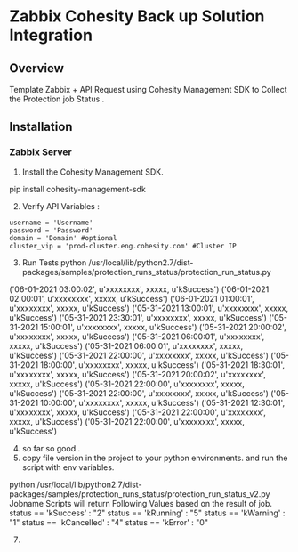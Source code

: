 # Zabbix Cohesity Back up Solution Integration
## Overview

Template Zabbix + API Request using Cohesity Management SDK to Collect the Protection job Status .


## Installation

### Zabbix Server

 1. Install the Cohesity Management SDK.
 

pip install cohesity-management-sdk

 2. Verify API Variables :
 ```
username = 'Username'
password = 'Password'
domain = 'Domain' #optional
cluster_vip = 'prod-cluster.eng.cohesity.com' #Cluster IP
```

3. Run Tests
	python /usr/local/lib/python2.7/dist-packages/samples/protection_runs_status/protection_run_status.py
	
	
('06-01-2021 03:00:02', u'xxxxxxxx', xxxxx, u'kSuccess')
('06-01-2021 02:00:01', u'xxxxxxxx', xxxxx, u'kSuccess')
('06-01-2021 01:00:01', u'xxxxxxxx', xxxxx, u'kSuccess')
('05-31-2021 13:00:01', u'xxxxxxxx', xxxxx, u'kSuccess')
('05-31-2021 23:30:01', u'xxxxxxxx', xxxxx, u'kSuccess')
('05-31-2021 15:00:01', u'xxxxxxxx', xxxxx, u'kSuccess')
('05-31-2021 20:00:02', u'xxxxxxxx', xxxxx, u'kSuccess')
('05-31-2021 06:00:01', u'xxxxxxxx', xxxxx, u'kSuccess')
('05-31-2021 06:00:01', u'xxxxxxxx', xxxxx, u'kSuccess')
('05-31-2021 22:00:00', u'xxxxxxxx', xxxxx, u'kSuccess')
('05-31-2021 18:00:00', u'xxxxxxxx', xxxxx, u'kSuccess')
('05-31-2021 18:30:01', u'xxxxxxxx', xxxxx, u'kSuccess')
('05-31-2021 20:00:02', u'xxxxxxxx', xxxxx, u'kSuccess')
('05-31-2021 22:00:00', u'xxxxxxxx', xxxxx, u'kSuccess')
('05-31-2021 22:00:00', u'xxxxxxxx', xxxxx, u'kSuccess')
('05-31-2021 10:00:00', u'xxxxxxxx', xxxxx, u'kSuccess')
('05-31-2021 12:30:01', u'xxxxxxxx', xxxxx, u'kSuccess')
('05-31-2021 22:00:00', u'xxxxxxxx', xxxxx, u'kSuccess')
('05-31-2021 22:00:00', u'xxxxxxxx', xxxxx, u'kSuccess') 

4. so far so good .
5. copy file version in the project to your python environments. and run the script with env variables.

python /usr/local/lib/python2.7/dist-packages/samples/protection_runs_status/protection_run_status_v2.py Jobname
Scripts will return Following Values based on the result of job.
status == 'kSuccess' 	: "2"
status == 'kRunning'	: "5"
status == 'kWarning' 	: "1"
status == 'kCancelled'  : "4"
status == 'kError' 	: "0" 










7. 
